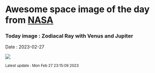 
# Awesome space image of the day from [NASA](https://api.nasa.gov/)

### Today image : Zodiacal Ray with Venus and Jupiter
Date : 2023-02-27

![](https://apod.nasa.gov/apod/image/2302/ZodiacalPlanets_Merzlyakov_960.jpg)

<small>Latest update : Mon Feb 27 23:15:09 2023</small>
        